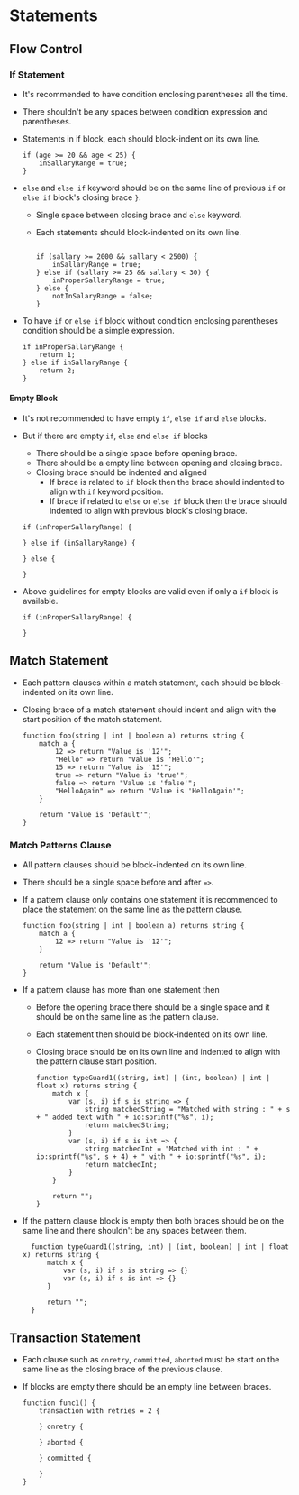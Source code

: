 # Statements

## Flow Control

### If Statement

* It's recommended to have condition enclosing parentheses all the time.
* There shouldn't be any spaces between condition expression and parentheses.
* Statements in if block, each should block-indent on its own line.

  ```ballerina
  if (age >= 20 && age < 25) {
      inSallaryRange = true;
  } 
  ```
* `else` and `else if` keyword should be on the same line of previous `if` or `else if` block's
  closing brace `}`.
  
  - Single space between closing brace and `else` keyword.
  - Each statements should block-indented on its own line.
  
    ```ballerina
  
    if (sallary >= 2000 && sallary < 2500) {
        inSallaryRange = true;
    } else if (sallary >= 25 && sallary < 30) {
        inProperSallaryRange = true;
    } else {
        notInSalaryRange = false;
    }
  
    ```

* To have `if` or `else if` block without condition enclosing parentheses 
  condition should be a simple expression.
  
    ```ballerina
    if inProperSallaryRange {
        return 1;
    } else if inSallaryRange {
        return 2;
    }
    
    ```
#### Empty Block

* It's not recommended to have empty `if`, `else if` and `else` blocks.
* But if there are empty `if`, `else` and `else if` blocks
  - There should be a single space before opening brace.
  - There should be a empty line between opening and closing brace.
  - Closing brace should be indented and aligned
    - If brace is related to `if` block then the brace should indented to align with
      `if` keyword position.
    - If brace if related to `else` or `else if` block then the brace should indented to align with 
      previous block's closing brace.
      
  ```ballerina
  if (inProperSallaryRange) {
      
  } else if (inSallaryRange) {
      
  } else {
      
  }
  ```
* Above guidelines for empty blocks are valid even if only a `if` block is available.
  ```ballerina
  if (inProperSallaryRange) {
  
  }
  ```
## Match Statement

* Each pattern clauses within a match statement, each should be block-indented on its own line.
* Closing brace of a match statement should indent and align with the start position of the match statement.

  ```ballerina
  function foo(string | int | boolean a) returns string {
      match a {
          12 => return "Value is '12'";
          "Hello" => return "Value is 'Hello'";
          15 => return "Value is '15'";
          true => return "Value is 'true'";
          false => return "Value is 'false'";
          "HelloAgain" => return "Value is 'HelloAgain'";
      }
 
      return "Value is 'Default'";
  }
  ```

### Match Patterns Clause

* All pattern clauses should be block-indented on its own line.
* There should be a single space before and after `=>`.
* If a pattern clause only contains one statement it is recommended to place the statement on the same line as the 
  pattern clause.

  ```ballerina
  function foo(string | int | boolean a) returns string {
      match a {
          12 => return "Value is '12'";
      }
  
      return "Value is 'Default'";
  }
  ```
* If a pattern clause has more than one statement then
  - Before the opening brace there should be a single space and it should be on the same line as the pattern clause. 
  - Each statement then should be block-indented on its own line.
  - Closing brace should be on its own line and indented to align with the pattern clause start position.
  
    ```ballerina
    function typeGuard1((string, int) | (int, boolean) | int | float x) returns string {
        match x {
            var (s, i) if s is string => {
                string matchedString = "Matched with string : " + s + " added text with " + io:sprintf("%s", i);
                return matchedString;
            }
            var (s, i) if s is int => {
                string matchedInt = "Matched with int : " + io:sprintf("%s", s + 4) + " with " + io:sprintf("%s", i);
                return matchedInt;
            }
        }
        
        return "";
    }
    ```
* If the pattern clause block is empty then both braces should be on the same line and there shouldn't be any spaces
  between them.
  
  ```ballerina
    function typeGuard1((string, int) | (int, boolean) | int | float x) returns string {
        match x {
            var (s, i) if s is string => {}
            var (s, i) if s is int => {}
        }
        
        return "";
    }
  ```
## Transaction Statement

* Each clause such as `onretry`, `committed`, `aborted` must be start on the same line 
  as the closing brace of the previous clause.
* If blocks are empty there should be an empty line between braces. 
  
  ```ballerina
  function func1() {
      transaction with retries = 2 {
          
      } onretry {
          
      } aborted {
          
      } committed {
          
      }
  }
  ```

